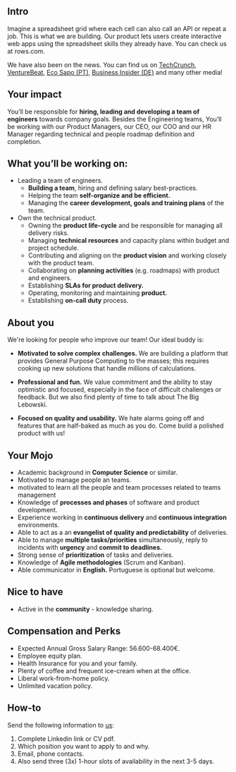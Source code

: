## Intro

Imagine a spreadsheet grid where each cell can also call an API or repeat a job. This is what we are building. Our product lets users create interactive web apps using the spreadsheet skills they already have. You can check us at rows.com.

We have also been on the news. You can find us on [TechCrunch](https://tcrn.ch/3dEhNKD), [VentureBeat](https://venturebeat.com/2021/02/23/rows-raises-16-million-and-launches-next-gen-spreadsheets-with-built-in-data-integrations/), [Eco Sapo (PT)](https://eco.sapo.pt/2021/02/23/rows-capta-13-milhoes-em-serie-b-para-continuar-a-fazer-crescer-equipa-e-produto-entre-o-porto-e-berlim/), [Business Insider (DE)](https://www.businessinsider.de/gruenderszene/rows-excel-konkurrent-finanzierung/) and many other media!

## Your impact

You’ll be responsible for **hiring, leading and developing a team of engineers** towards company goals. Besides the Engineering teams, You’ll be working with our Product Managers, our CEO, our COO and our HR Manager regarding technical and people roadmap definition and completion.

## What you’ll be working on:
* Leading a team of engineers.
  * **Building a team**, hiring and defining salary best-practices.
  * Helping the team **self-organize and be efficient.**
  * Managing the **career development, goals and training plans** of the team.
* Own the technical product.
  * Owning the **product life-cycle** and be responsible for managing all delivery risks.
  * Managing **technical resources** and capacity plans within budget and project schedule.
  * Contributing and aligning on the **product vision** and working closely with the product team.
  * Collaborating on **planning activities** (e.g. roadmaps) with product and engineers.
  * Establishing **SLAs for product delivery.**
  * Operating, monitoring and maintaining **product.**
  * Establishing **on-call duty** process.

## About you
We're looking for people who improve our team! Our ideal buddy is:
* **Motivated to solve complex challenges.** We are building a platform that provides General Purpose Computing to the masses; this requires cooking up new solutions that handle millions of calculations.

* **Professional and fun.** We value commitment and the ability to stay optimistic and focused, especially in the face of difficult challenges or feedback. But we also find plenty of time to talk about The Big Lebowski.

* **Focused on quality and usability.** We hate alarms going off and features that are half-baked as much as you do. Come build a polished product with us!

## Your Mojo
* Academic background in **Computer Science** or similar.
* Motivated to manage people an teams.
* motivated to learn all the people and team processes related to teams management
* Knowledge of **processes and phases** of software and product development.
* Experience working in **continuous delivery** and **continuous integration** environments.
* Able to act as a an **evangelist of quality and predictability** of deliveries.
* Able to manage **multiple tasks/priorities** simultaneously, reply to incidents with **urgency** and **commit to deadlines.**
* Strong sense of **prioritization** of tasks and deliveries.
* Knowledge of **Agile methodologies** (Scrum and Kanban).
* Able communicator in **English.** Portuguese is optional but welcome.

## Nice to have
* Active in the **community** - knowledge sharing.

## Compensation and Perks
* Expected Annual Gross Salary Range: 56.600-68.400€.
* Employee equity plan.
* Health Insurance for you and your family.
* Plenty of coffee and frequent ice-cream when at the office.
* Liberal work-from-home policy.
* Unlimited vacation policy.

## How-to
Send the following information to [us](mailto:join@rows.com):
1. Complete Linkedin link or CV pdf.
1. Which position you want to apply to and why.
1. Email, phone contacts.
1. Also send three (3x) 1-hour slots of availability in the next 3-5 days.
